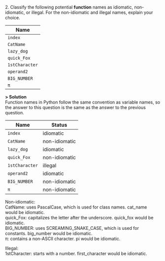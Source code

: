 2\. Classify the following potential **function** names as idiomatic, non-idiomatic, or illegal. For the non-idiomatic and illegal names, explain your choice.

| **Name**          |
| ----------------- |
| `index`           |
| `CatName`         |
| `lazy_dog`        |
| `quick_Fox`       |
| `1stCharacter`    |
| `operand2`        |
| `BIG_NUMBER`      |
| `π`               |

**> Solution**\
Function names in Python follow the same convention as variable names, so the answer to this question is the same as the answer to the previous question.

| **Name**          | **Status**         |
| ----------------- | ------------------ | 
| `index`           | idiomatic          |
| `CatName`         | non-idiomatic      |
| `lazy_dog`        | idiomatic          |
| `quick_Fox`       | non-idiomatic      |
| `1stCharacter`    | illegal            |
| `operand2`        | idiomatic          | 
| `BIG_NUMBER`      | non-idiomatic      |
| `π`               | non-idiomatic      |

Non-idiomatic:\
CatName: uses PascalCase, which is used for class names. cat_name would be idiomatic.\
quick_Fox: capitalizes the letter after the underscore. quick_fox would be idiomatic.\
BIG_NUMBER: uses SCREAMING_SNAKE_CASE, which is used for constants. big_number would be idiomatic.\
π: contains a non-ASCII character. pi would be idiomatic.

Illegal:\
1stCharacter: starts with a number. first_character would be idiomatic.